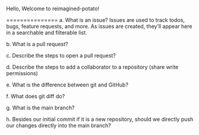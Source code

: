 Hello, Welcome to reimagined-potato!

===============
a. What is an issue?
Issues are used to track todos, bugs, feature requests, and more. As issues are created, they’ll appear here in a searchable and filterable list.

b. What is a pull request?

c. Describe the steps to open a pull request?

d. Describe the steps to add a collaborator to a repository (share write permissions)

e. What is the difference between git and GitHub?

f. What does git diff do?

g. What is the main branch?

h. Besides our initial commit if it is a new repository, should we directly push our changes directly into the main branch?
